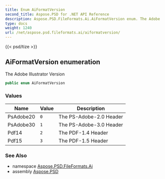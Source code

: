 ```yaml
---
title: Enum AiFormatVersion
second_title: Aspose.PSD for .NET API Reference
description: Aspose.PSD.FileFormats.Ai.AiFormatVersion enum. The Adobe Illustrator Version
type: docs
weight: 1240
url: /net/aspose.psd.fileformats.ai/aiformatversion/
---
```

{{< psd/tize >}}
## AiFormatVersion enumeration

The Adobe Illustrator Version

```csharp
public enum AiFormatVersion
```

### Values

| Name | Value | Description |
| --- | --- | --- |
| PsAdobe20 | `0` | The PS-Adobe-2.0 Header |
| PsAdobe30 | `1` | The PS-Adobe-3.0 Header |
| Pdf14 | `2` | The PDF-1.4 Header |
| Pdf15 | `3` | The PDF-1.5 Header |

### See Also

* namespace [Aspose.PSD.FileFormats.Ai](../../aspose.psd.fileformats.ai/)
* assembly [Aspose.PSD](../../)


